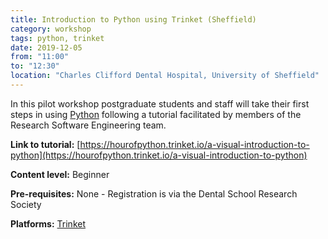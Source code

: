 ```yaml
---
title: Introduction to Python using Trinket (Sheffield)
category: workshop
tags: python, trinket
date: 2019-12-05
from: "11:00"
to: "12:30"
location: "Charles Clifford Dental Hospital, University of Sheffield"
---
```


In this pilot workshop postgraduate students and staff will take their first steps in using [Python](https://www.python.org) following a tutorial facilitated by members of the Research Software Engineering team.

**Link to tutorial:** [https://hourofpython.trinket.io/a-visual-introduction-to-python](https://hourofpython.trinket.io/a-visual-introduction-to-python)

**Content level:** Beginner

**Pre-requisites:** None - Registration is via the Dental School Research Society

**Platforms:** [Trinket](https://trinket.io)

